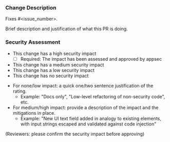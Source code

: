 ### Change Description

<!-- If linking to an existing issue -->
Fixes #<issue_number>.

<!-- Otherwise -->
Brief description and justification of what this PR is doing.

### Security Assessment
<!-- If you already have an issue with an impact assessment, just reference it here and delete this whole section -->

<!-- Delete all except the correct answer -->
- This change has a high security impact
  - [ ] Required: The impact has been assessed and approved by appsec
- This change has a medium security impact
- This change has a low security impact
- This change has no security impact

<!-- Add a description of the security impact and necessary mitigations -->

- For none/low impact: a quick one/two sentence justification of the rating.
  - Example: "Docs only", "Low-level refactoring of non-security code", etc.
- For medium/high impact: provide a description of the impact and the mitigations in place.
  - Example: "New UI text field added in analogy to existing elements, with input strings escaped and validated against code injection"

<!-- Leave this line here as a reminder to reviewers -->
(Reviewers: please confirm the security impact before approving)
